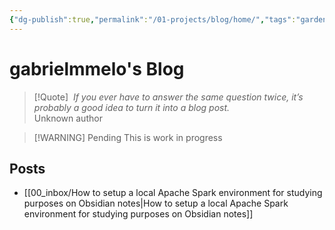 ```yaml
---
{"dg-publish":true,"permalink":"/01-projects/blog/home/","tags":"gardenEntry","dgHomeLink":true,"dgPassFrontmatter":false}
---
```


# gabrielmmelo's Blog

> [!Quote] ‎ 
> *If you ever have to answer the same question twice, it’s probably a good idea to turn it into a blog post.*  
> Unknown author

> [!WARNING] Pending
> This is work in progress


## Posts
- [[00_inbox/How to setup a local Apache Spark environment for studying purposes on Obsidian notes|How to setup a local Apache Spark environment for studying purposes on Obsidian notes]]


